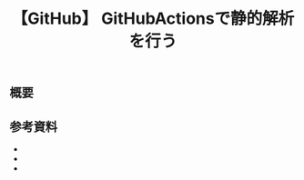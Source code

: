 ﻿---
title: 【GitHub】 GitHubActionsで静的解析を行う
tags:
  - git
updated_at: ''
id: 4f8b29b4-d0d9-4a9f-9b1f-0de4dc300d12
---

## 概要


##


##


## 参考資料

- []()
- []()
- []()

